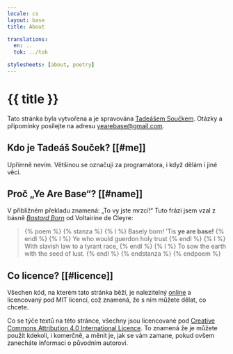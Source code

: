 ```yaml
---
locale: cs
layout: base
title: About

translations:
  en: ..
  tok: ../tok

stylesheets: [about, poetry]
---
```


# {{ title }}

Tato stránka byla vytvořena a je spravována [Tadeášem Součkem](https://github.com/tadeassoucek). Otázky a připomínky posílejte na adresu [yearebase@gmail.com](mailto:yearebase@gmail.com).

## Kdo je Tadeáš Souček? [[#me]]

Upřímně nevím. Většinou se označuji za programátora, i když dělám i jiné věci.

## Proč „Ye Are Base“? [[#name]]

V přibližném překladu znamená: „To vy jste mrzcí!“ Tuto frázi jsem vzal z básně [_Bastard Born_](https://theanarchistlibrary.org/library/voltairine-de-cleyre-bastard-born) od Voltairine de Cleyre:

<blockquote>
  {% poem %}
    {% stanza %}
      {% l %} Basely born! ’Tis <strong>ye are base!</strong> {% endl %}
      {% l %} Ye who would guerdon holy trust {% endl %}
      {% l %} With slavish law to a tyrant race, {% endl %}
      {% l %} To sow the earth with the seed of lust. {% endl %}
    {% endstanza %}
  {% endpoem %}
</blockquote>

## Co licence? [[#licence]]

Všechen kód, na kterém tato stránka běží, je nalezitelný [online](https://github.com/yearebase/yearebase.github.io) a licencovaný pod MIT licencí, což znamená, že s ním můžete dělat, co chcete.

Co se týče textů na této stránce, všechny jsou licencované pod [Creative Commons Attribution 4.0 International Licence](https://creativecommons.org/licenses/by/4.0/). To znamená že je můžete použít kdekoli, i komerčně, a měnit je, jak se vám zamane, pokud ovšem zanecháte informaci o původním autorovi.
